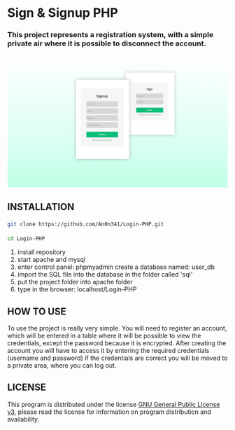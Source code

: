 # Sign & Signup PHP

### This project represents a registration system, with a simple private air where it is possible to disconnect the account.

![presentation_image](login.png)

## INSTALLATION

```sh
git clone https://github.com/An0n341/Login-PHP.git

cd Login-PHP
```

1. install repository
1. start apache and mysql
1. enter control panel: phpmyadmin create a database named: user_db
1. import the SQL file into the database in the folder called 'sql'
1. put the project folder into apache folder
1. type in the browser: localhost/Login-PHP

## HOW TO USE

To use the project is really very simple. You will need to register an account, which will be entered in a table where it will be possible to view the credentials, except the password because it is encrypted. After creating the account you will have to access it by entering the required credentials (username and password) if the credentials are correct you will be moved to a private area, where you can log out.

## LICENSE

This program is distributed under the license [GNU General Public License v3](LICENSE), please read the license for information on program distribution and availability.
